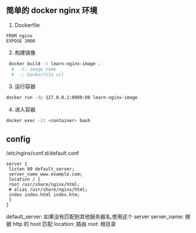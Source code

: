 ## 简单的 docker nginx 环境

1. Dockerfile

```
FROM nginx
EXPOSE 3000
```

2. 构建镜像

```bash
 docker build -t learn-nginx-image .
  #  -t: image name
  #  .: Dockerfile url
```

3. 运行容器

```bash
docker run -dp 127.0.0.1:8080:80 learn-nginx-image
```

4. 进入容器

```bash
docker exec -it <container> bash
```

## config

/etc/nginx/conf.d/default.conf

```
server {
 listen 80 default_server;
 server_name www.example.com;
 location / {
 root /usr/share/nginx/html;
 # alias /usr/share/nginx/html;
 index index.html index.htm;
 }
}
```

default_server: 如果没有匹配到其他服务器名,使用这个 server
server_name: 根据 http 的 host 匹配
location: 路由
root: 根目录
